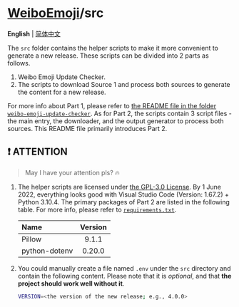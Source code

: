 # [WeiboEmoji](../../..)/src

**English** | [简体中文](./README_zhCN.md)

The `src` folder contains the helper scripts to make it more convenient to generate a new release. These scripts can be divided into 2 parts as follows.

1. Weibo Emoji Update Checker.
2. The scripts to download Source 1 and process both sources to generate the content for a new release.

For more info about Part 1, please refer to [the README file in the folder `weibo-emoji-update-checker`](./weibo-emoji-update-checker/README.md). As for Part 2, the scripts contain 3 script files - the main entry, the downloader, and the output generator to process both sources. This README file primarily introduces Part 2.

## ❗ ATTENTION

> May I have your attention pls? 🔥

1. The helper scripts are licensed under [the GPL-3.0 License](../LICENSE). By 1 June 2022, everything looks good with Visual Studio Code (Version: 1.67.2) + Python 3.10.4. The primary packages of Part 2 are listed in the following table. For more info, please refer to [`requirements.txt`](./requirements.txt).

   | Name          | Version |
   | :------------ | :-----: |
   | Pillow        |  9.1.1  |
   | python-dotenv | 0.20.0  |

2. You could manually create a file named `.env` under the `src` directory and contain the following content. Please note that it is _optional_, and that **the project should work well without it**.

   ```sh
   VERSION=<the version of the new release; e.g., 4.0.0>
   ```

